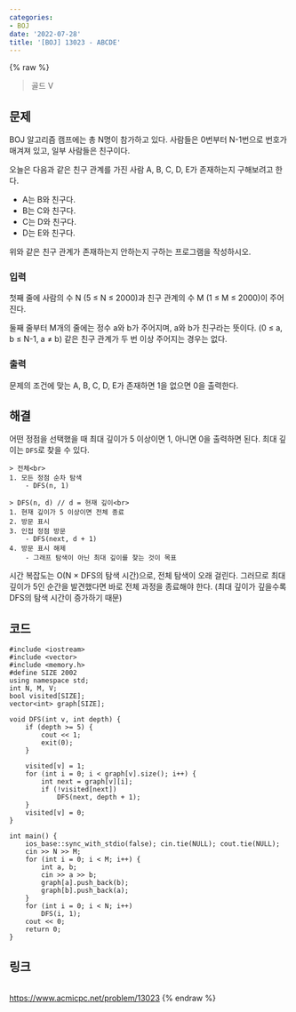 ```yaml
---
categories:
- BOJ
date: '2022-07-28'
title: '[BOJ] 13023 - ABCDE'
---
```


{% raw %}
> 골드 V<br>

## 문제
BOJ 알고리즘 캠프에는 총 N명이 참가하고 있다. 사람들은 0번부터 N-1번으로 번호가 매겨져 있고, 일부 사람들은 친구이다.

오늘은 다음과 같은 친구 관계를 가진 사람 A, B, C, D, E가 존재하는지 구해보려고 한다.

-   A는 B와 친구다.
-   B는 C와 친구다.
-   C는 D와 친구다.
-   D는 E와 친구다.

위와 같은 친구 관계가 존재하는지 안하는지 구하는 프로그램을 작성하시오.

### 입력
첫째 줄에 사람의 수 N (5 ≤ N ≤ 2000)과 친구 관계의 수 M (1 ≤ M ≤ 2000)이 주어진다.

둘째 줄부터 M개의 줄에는 정수 a와 b가 주어지며, a와 b가 친구라는 뜻이다. (0 ≤ a, b ≤ N-1, a ≠ b) 같은 친구 관계가 두 번 이상 주어지는 경우는 없다.

### 출력
문제의 조건에 맞는 A, B, C, D, E가 존재하면 1을 없으면 0을 출력한다.

## 해결
어떤 정점을 선택했을 때 최대 깊이가 5 이상이면 1, 아니면 0을 출력하면 된다. 최대 깊이는 `DFS`로 찾을 수 있다.
```
> 전체<br>
1. 모든 정점 순차 탐색
	- DFS(n, 1)

> DFS(n, d) // d = 현재 깊이<br>
1. 현재 깊이가 5 이상이면 전체 종료
2. 방문 표시
3. 인접 정점 방문
	- DFS(next, d + 1)
4. 방문 표시 해제
	- 그래프 탐색이 아닌 최대 깊이를 찾는 것이 목표
```

시간 복잡도는 O(N × DFS의 탐색 시간)으로, 전체 탐색이 오래 걸린다. 그러므로 최대 깊이가 5인 순간을 발견했다면 바로 전체 과정을 종료해야 한다. (최대 깊이가 깊을수록 DFS의 탐색 시간이 증가하기 때문)

## 코드
```
#include <iostream>
#include <vector>
#include <memory.h>
#define SIZE 2002
using namespace std;
int N, M, V;
bool visited[SIZE];
vector<int> graph[SIZE];

void DFS(int v, int depth) {
	if (depth >= 5) {
		cout << 1;
		exit(0);
	}

	visited[v] = 1;
	for (int i = 0; i < graph[v].size(); i++) {
		int next = graph[v][i];
		if (!visited[next])
			DFS(next, depth + 1);
	}
	visited[v] = 0;
}

int main() {
	ios_base::sync_with_stdio(false); cin.tie(NULL); cout.tie(NULL);
	cin >> N >> M;
	for (int i = 0; i < M; i++) {
		int a, b;
		cin >> a >> b;
		graph[a].push_back(b);
		graph[b].push_back(a);
	}
	for (int i = 0; i < N; i++)
		DFS(i, 1);
	cout << 0;
	return 0;
}
```

## 링크
<br>https://www.acmicpc.net/problem/13023
{% endraw %}